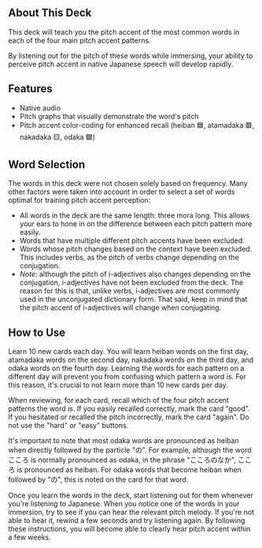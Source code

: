 About This Deck
---------------

This deck will teach you the pitch accent of the most common words in each of the four main pitch accent patterns.

By listening out for the pitch of these words while immersing, your ability to perceive pitch accent in native Japanese speech will develop rapidly.

Features
--------

* Native audio
* Pitch graphs that visually demonstrate the word's pitch
* Pitch accent color-coding for enhanced recall (heiban 🟦, atamadaka 🟥, nakadaka 🟨, odaka 🟩)
 

Word Selection
--------------

The words in this deck were not chosen solely based on frequency. Many other factors were taken into account in order to select a set of words optimal for training pitch accent perception:

* All words in the deck are the same length: three mora long. This allows your ears to hone in on the difference between each pitch pattern more easily.
* Words that have multiple different pitch accents have been excluded.
* Words whose pitch changes based on the context have been excluded. This includes verbs, as the pitch of verbs change depending on the conjugation.
* _Note:_ although the pitch of i-adjectives also changes depending on the conjugation, i-adjectives have not been excluded from the deck. The reason for this is that, unlike verbs, i-adjectives are most commonly used in the unconjugated dictionary form. That said, keep in mind that the pitch accent of i-adjectives will change when conjugating.

How to Use
----------

Learn 10 new cards each day. You will learn heiban words on the first day, atamadaka words on the second day, nakadaka words on the third day, and odaka words on the fourth day. Learning the words for each pattern on a different day will prevent you from confusing which pattern a word is. For this reason, it's crucial to not learn more than 10 new cards per day.

When reviewing, for each card, recall which of the four pitch accent patterns the word is. If you easily recalled correctly, mark the card "good". If you hesitated or recalled the pitch incorrectly, mark the card "again". Do not use the "hard" or "easy" buttons.

It's important to note that most odaka words are pronounced as heiban when directly followed by the particle "の". For example, although the word こころ is normally pronounced as odaka, in the phrase "こころのなか", こころ is pronounced as heiban. For odaka words that become heiban when followed by "の", this is noted on the card for that word.

Once you learn the words in the deck, start listening out for them whenever you're listening to Japanese. When you notice one of the words in your immersion, try to see if you can hear the relevant pitch melody. If you're not able to hear it, rewind a few seconds and try listening again. By following these instructions, you will become able to clearly hear pitch accent within a few weeks.
